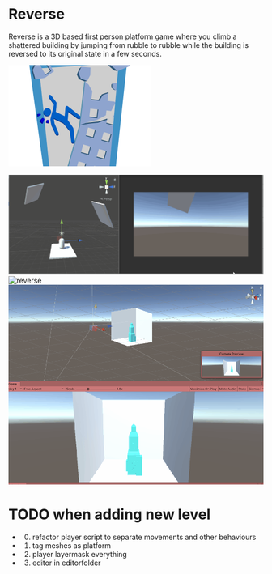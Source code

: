 # Reverse

Reverse is a 3D based first person platform game where you climb a shattered building by jumping from rubble to rubble while the building is reversed to its original state in a few seconds.

![logo](Media/logo.png)

![gameplay](Media/gameplay.gif)
![reverse](Media/reverseParking.gif)
![reverse](Media/reverseImmeuble.gif)

# TODO when adding new level
- 0) refactor player script to separate movements and other behaviours
- 1) tag meshes as platform
- 2) player layermask everything
- 3) editor in editorfolder
